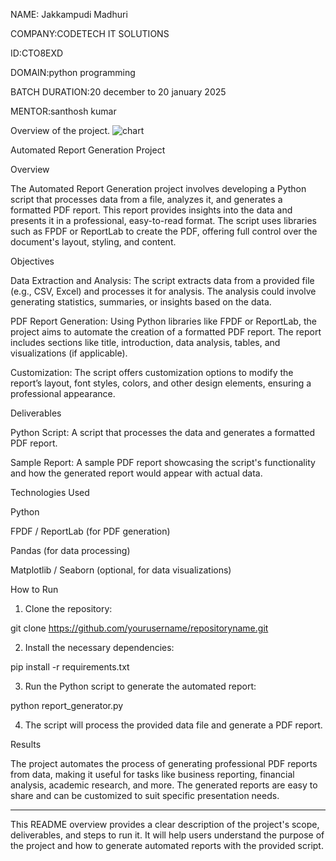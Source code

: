 NAME: Jakkampudi Madhuri

COMPANY:CODETECH IT SOLUTIONS

ID:CTO8EXD

DOMAIN:python programming

BATCH DURATION:20 december to 20 january 2025

MENTOR:santhosh kumar

Overview of the project.
![chart](https://github.com/user-attachments/assets/cdef14d5-1d70-4371-b85e-fab5bddc8ad2)



Automated Report Generation Project

Overview

The Automated Report Generation project involves developing a Python script that processes data from a file, analyzes it, and generates a formatted PDF report. This report provides insights into the data and presents it in a professional, easy-to-read format. The script uses libraries such as FPDF or ReportLab to create the PDF, offering full control over the document's layout, styling, and content.

Objectives

Data Extraction and Analysis: The script extracts data from a provided file (e.g., CSV, Excel) and processes it for analysis. The analysis could involve generating statistics, summaries, or insights based on the data.

PDF Report Generation: Using Python libraries like FPDF or ReportLab, the project aims to automate the creation of a formatted PDF report. The report includes sections like title, introduction, data analysis, tables, and visualizations (if applicable).

Customization: The script offers customization options to modify the report’s layout, font styles, colors, and other design elements, ensuring a professional appearance.


Deliverables

Python Script: A script that processes the data and generates a formatted PDF report.

Sample Report: A sample PDF report showcasing the script's functionality and how the generated report would appear with actual data.


Technologies Used

Python

FPDF / ReportLab (for PDF generation)

Pandas (for data processing)

Matplotlib / Seaborn (optional, for data visualizations)


How to Run

1. Clone the repository:

git clone https://github.com/yourusername/repositoryname.git


2. Install the necessary dependencies:

pip install -r requirements.txt


3. Run the Python script to generate the automated report:

python report_generator.py


4. The script will process the provided data file and generate a PDF report.



Results

The project automates the process of generating professional PDF reports from data, making it useful for tasks like business reporting, financial analysis, academic research, and more. The generated reports are easy to share and can be customized to suit specific presentation needs.


---

This README overview provides a clear description of the project's scope, deliverables, and steps to run it. It will help users understand the purpose of the project and how to generate automated reports with the provided script.
